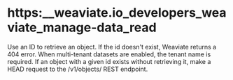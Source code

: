 # https:\_\_weaviate.io_developers_weaviate_manage-data_read

Use an ID to retrieve an object. If the id doesn't exist, Weaviate returns a 404 error. When multi-tenant datasets are enabled, the tenant name is required. If an object with a given id exists without retrieving it, make a HEAD request to the /v1/objects/ REST endpoint.
